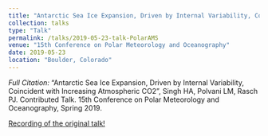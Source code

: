 ```yaml
---
title: "Antarctic Sea Ice Expansion, Driven by Internal Variability, Coincident with Increasing Atmospheric CO2"
collection: talks
type: "Talk"
permalink: /talks/2019-05-23-talk-PolarAMS
venue: "15th Conference on Polar Meteorology and Oceanography"
date: 2019-05-23
location: "Boulder, Colorado"
---
```


<i>Full Citation:</i> “Antarctic Sea Ice Expansion, Driven by Internal Variability, Coincident with Increasing Atmospheric CO2”, Singh HA, Polvani LM, Rasch PJ. Contributed Talk. 15th Conference on Polar Meteorology and Oceanography, Spring 2019.

[Recording of the original talk!](https://ams.confex.com/ams/15Polar/videogateway.cgi/id/54958?recordingid=54958)
